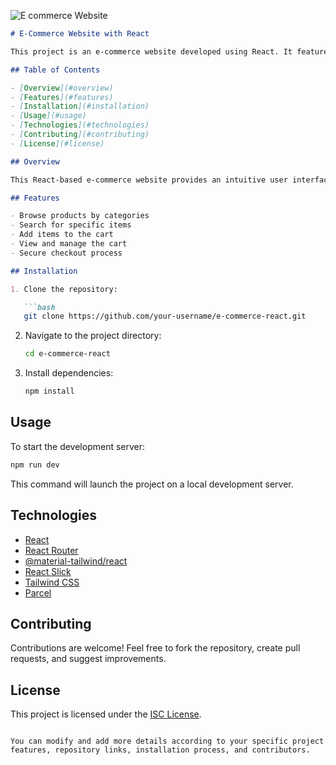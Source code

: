 

![E commerce Website](https://ibb.co/QYPjHbM)



```markdown
# E-Commerce Website with React

This project is an e-commerce website developed using React. It features various functionalities for users to browse, search for products, add items to their cart, and complete purchases.

## Table of Contents

- [Overview](#overview)
- [Features](#features)
- [Installation](#installation)
- [Usage](#usage)
- [Technologies](#technologies)
- [Contributing](#contributing)
- [License](#license)

## Overview

This React-based e-commerce website provides an intuitive user interface to browse through various products, add items to the cart, and proceed with secure checkout. It's designed to be responsive and user-friendly.

## Features

- Browse products by categories
- Search for specific items
- Add items to the cart
- View and manage the cart
- Secure checkout process

## Installation

1. Clone the repository:

   ```bash
   git clone https://github.com/your-username/e-commerce-react.git
   ```

2. Navigate to the project directory:

   ```bash
   cd e-commerce-react
   ```

3. Install dependencies:

   ```bash
   npm install
   ```

## Usage

To start the development server:

```bash
npm run dev
```

This command will launch the project on a local development server.

## Technologies

- [React](https://reactjs.org/)
- [React Router](https://reactrouter.com/)
- [@material-tailwind/react](https://material-tailwind.com/)
- [React Slick](https://react-slick.neostack.com/)
- [Tailwind CSS](https://tailwindcss.com/)
- [Parcel](https://parceljs.org/)

## Contributing

Contributions are welcome! Feel free to fork the repository, create pull requests, and suggest improvements.

## License

This project is licensed under the [ISC License](LICENSE).
```

You can modify and add more details according to your specific project features, repository links, installation process, and contributors.




